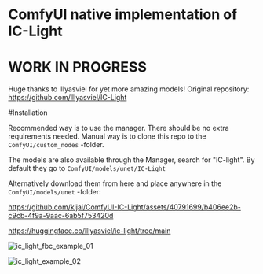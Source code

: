 # ComfyUI native implementation of IC-Light

# WORK IN PROGRESS
Huge thanks to lllyasviel for yet more amazing models!
Original repository: https://github.com/lllyasviel/IC-Light

#Installation

Recommended way is to use the manager. There should be no extra requirements needed.
Manual way is to clone this repo to the `ComfyUI/custom_nodes` -folder.

The models are also available through the Manager, search for "IC-light". By default they go to `ComfyUI/models/unet/IC-Light`

Alternatively download them from here and place anywhere in the `ComfyUI/models/unet` -folder:

https://github.com/kijai/ComfyUI-IC-Light/assets/40791699/b406ee2b-c9cb-4f9a-9aac-6ab5f753420d


https://huggingface.co/lllyasviel/ic-light/tree/main


![ic_light_fbc_example_01](https://github.com/kijai/ComfyUI-IC-Light/blob/main/examples/ic_light_fbc_example_01.png?raw=true)


![ic_light_example_02](https://github.com/kijai/ComfyUI-IC-Light/blob/main/examples/ic_light_example_02.png?raw=true)

